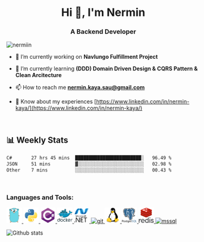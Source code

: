 <h1 align="center">Hi 👋, I'm Nermin</h1>
<h3 align="center">A Backend Developer</h3>

<p align="left"> <img src="https://komarev.com/ghpvc/?username=nermiin&label=Profile%20views&color=0e75b6&style=flat" alt="nermiin" /> </p>

- 🔭 I’m currently working on **Navlungo Fulfillment Project**

- 🌱 I’m currently learning **(DDD) Domain Driven Design & CQRS Pattern & Clean Arcitecture**

- 📫 How to reach me **nermin.kaya.sau@gmail.com**

- 📄 Know about my experiences [https://www.linkedin.com/in/nermin-kaya/](https://www.linkedin.com/in/nermin-kaya/)

<br> 

## 📊 Weekly Stats
<!--START_SECTION:waka-->

```text
C#       27 hrs 45 mins  ████████████████████████░   96.49 %
JSON     51 mins         ▓░░░░░░░░░░░░░░░░░░░░░░░░   02.98 %
Other    7 mins          ░░░░░░░░░░░░░░░░░░░░░░░░░   00.43 %
```

<!--END_SECTION:waka-->

<br> 

<h3 align="left">Languages and Tools:</h3>
<p align="left"> 
  <a href="https://golang.org" target="_blank" rel="noreferrer"> <img src="https://raw.githubusercontent.com/devicons/devicon/master/icons/go/go-original.svg" alt="go" width="40" height="40"/> </a> 
  <a href="https://www.python.org" target="_blank" rel="noreferrer"> <img src="https://raw.githubusercontent.com/devicons/devicon/master/icons/python/python-original.svg" alt="python" width="40" height="40"/> </a>
  <a href="https://www.w3schools.com/cs/" target="_blank" rel="noreferrer"> <img src="https://raw.githubusercontent.com/devicons/devicon/master/icons/csharp/csharp-original.svg" alt="csharp" width="40" height="40"/> </a> 
  <a href="https://www.docker.com/" target="_blank" rel="noreferrer"> <img src="https://raw.githubusercontent.com/devicons/devicon/master/icons/docker/docker-original-wordmark.svg" alt="docker" width="40" height="40"/> </a> 
  <a href="https://dotnet.microsoft.com/" target="_blank" rel="noreferrer"> <img src="https://raw.githubusercontent.com/devicons/devicon/master/icons/dot-net/dot-net-original-wordmark.svg" alt="dotnet" width="40" height="40"/> </a>
  <a href="https://git-scm.com/" target="_blank" rel="noreferrer"> <img src="https://www.vectorlogo.zone/logos/git-scm/git-scm-icon.svg" alt="git" width="40" height="40"/> </a>
  <a href="https://www.linux.org/" target="_blank" rel="noreferrer"> <img src="https://raw.githubusercontent.com/devicons/devicon/master/icons/linux/linux-original.svg" alt="linux" width="40" height="40"/> </a>
  <a href="https://www.postgresql.org" target="_blank" rel="noreferrer"> <img src="https://raw.githubusercontent.com/devicons/devicon/master/icons/postgresql/postgresql-original-wordmark.svg" alt="postgresql" width="40" height="40"/> </a>
  <a href="https://redis.io" target="_blank" rel="noreferrer"> <img src="https://raw.githubusercontent.com/devicons/devicon/master/icons/redis/redis-original-wordmark.svg" alt="redis" width="40" height="40"/> </a>
  <a href="https://www.microsoft.com/en-us/sql-server" target="_blank" rel="noreferrer"> <img src="https://www.svgrepo.com/show/303229/microsoft-sql-server-logo.svg" alt="mssql" width="40" height="40"/> </a> 
</p>


![Github stats](https://github-readme-stats.vercel.app/api?username=nermiin&theme=react&show_icons=true&count_private=true)

